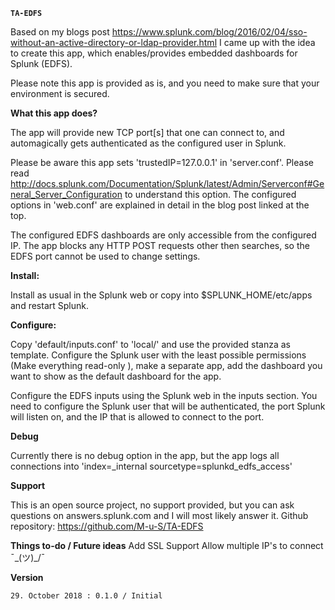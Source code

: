 **`TA-EDFS`**

Based on my blogs post
https://www.splunk.com/blog/2016/02/04/sso-without-an-active-directory-or-ldap-provider.html
I came up with the idea to create this app, which enables/provides embedded
dashboards for Splunk (EDFS).

Please note this app is provided as is, and you need to make sure that your
environment is secured.

**What this app does?**

The app will provide new TCP port[s] that one can connect to, and automagically
gets authenticated as the configured user in Splunk.

Please be aware this app sets 'trustedIP=127.0.0.1' in 'server.conf'. Please
read http://docs.splunk.com/Documentation/Splunk/latest/Admin/Serverconf#General_Server_Configuration
to understand this option. The configured options in 'web.conf' are explained
in detail in the blog post linked at the top.

The configured EDFS dashboards are only accessible from the configured IP.
The app blocks any HTTP POST requests other then searches, so the EDFS port
cannot be used to change settings.

**Install:**

Install as usual in the Splunk web or copy into $SPLUNK_HOME/etc/apps and
restart Splunk.

**Configure:**

Copy 'default/inputs.conf' to 'local/' and use the provided stanza as template.
Configure the Splunk user with the least possible permissions (Make everything
read-only ), make a separate app, add the dashboard you want to show as the
default dashboard for the app.

Configure the EDFS inputs using the Splunk web in the inputs section. You need
to configure the Splunk user that will be authenticated, the port Splunk will
listen on, and the IP that is allowed to connect to the port.

**Debug**

Currently there is no debug option in the app, but the app logs all connections
into 'index=_internal sourcetype=splunkd_edfs_access'

**Support**

This is an open source project, no support provided, but you can ask questions
on answers.splunk.com and I will most likely answer it.
Github repository: https://github.com/M-u-S/TA-EDFS

**Things to-do / Future ideas**
Add SSL Support
Allow multiple IP's to connect
¯\_(ツ)_/¯  

**Version**

`29. October 2018 : 0.1.0 / Initial`
